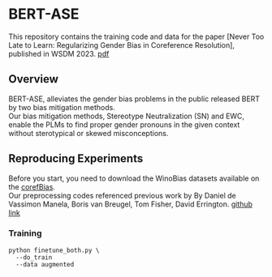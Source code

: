 # BERT-ASE
This repository contains the training code and data for the paper
[Never Too Late to Learn: Regularizing Gender Bias in Coreference Resolution], published in WSDM 2023. [pdf](https://dl.acm.org/doi/pdf/10.1145/3539597.3570473)

## Overview
BERT-ASE, alleviates the gender bias problems in the public released BERT by two bias mitigation methods. </br>
Our bias mitigation methods, Stereotype Neutralization (SN) and EWC, enable the PLMs to find proper gender pronouns in the given context without sterotypical or skewed misconceptions.

## Reproducing Experiments
Before you start, you need to download the WinoBias datasets available on the [corefBias](https://github.com/uclanlp/corefBias). </br>
Our preprocessing codes referenced previous work by By Daniel de Vassimon Manela, Boris van Breugel, Tom Fisher, David Errington. [github link](https://github.com/12kleingordon34/NLP_masters_project)

### Training

```shell
python finetune_both.py \
  --do_train
  --data augmented
```

